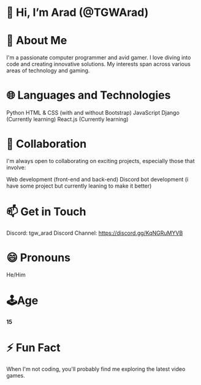 # 👋 Hi, I’m Arad (@TGWArad)

# 👀 About Me
  I'm a passionate computer programmer and avid gamer. I love diving into code and creating innovative solutions. My interests span across various areas of technology and gaming.

# 🌐 Languages and Technologies
  Python
  HTML & CSS (with and without Bootstrap)
  JavaScript
  Django (Currently learning)
  React.js (Currently learning)


# 💞️ Collaboration
  I'm always open to collaborating on exciting projects, especially those that involve:

  Web development (front-end and back-end)
  Discord bot development (i have some project but currently leaning to make it better)


# 📫 Get in Touch
Discord: tgw_arad
Discord Channel: https://discord.gg/KqNGRuMYVB

# 😄 Pronouns
  He/Him

# 🕹️Age
  **15**
  
# ⚡ Fun Fact
  When I'm not coding, you'll probably find me exploring the latest video games.

<!---
TGWArad/TGWArad is a ✨ special ✨ repository because its `README.md` (this file) appears on your GitHub profile.
You can click the Preview link to take a look at your changes.
--->
